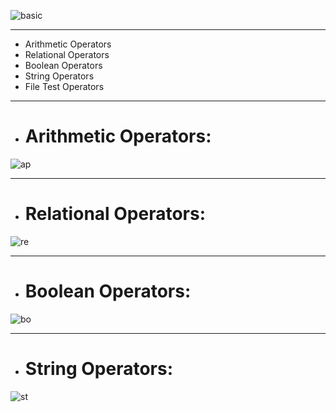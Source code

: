 ![basic](https://user-images.githubusercontent.com/87390353/176930799-7d3e24ac-f2e5-40aa-ad70-26a0c00fd4f5.jpg)

---
- Arithmetic Operators
- Relational Operators
- Boolean Operators
- String Operators
- File Test Operators

---
- # Arithmetic Operators:


![ap](https://user-images.githubusercontent.com/87390353/176931615-f467a82b-ab3f-495c-9928-be802d247392.jpg)

---
- # Relational Operators:

![re](https://user-images.githubusercontent.com/87390353/176931840-cf6c3777-80e1-4c5f-8d95-7c65369ebe29.jpg)

---
- # Boolean Operators:

![bo](https://user-images.githubusercontent.com/87390353/176932256-05a5e909-5e24-439c-8e73-ee8b593f8ad1.jpg)

---
- # String Operators:


![st](https://user-images.githubusercontent.com/87390353/176932522-4fe7b175-4486-443a-aef0-669d2c6ac3e6.jpg)
